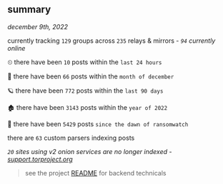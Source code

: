 
## summary
_december 9th, 2022_

currently tracking `129` groups across `235` relays & mirrors - _`94` currently online_

⏲ there have been `10` posts within the `last 24 hours`

🦈 there have been `66` posts within the `month of december`

🪐 there have been `772` posts within the `last 90 days`

🏚 there have been `3143` posts within the `year of 2022`

🦕 there have been `5429` posts `since the dawn of ransomwatch`

there are `63` custom parsers indexing posts

_`20` sites using v2 onion services are no longer indexed - [support.torproject.org](https://support.torproject.org/onionservices/v2-deprecation/)_

> see the project [README](https://github.com/joshhighet/ransomwatch#ransomwatch--) for backend technicals
